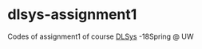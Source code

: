 # dlsys-assignment1
Codes of assignment1 of course [DLSys](http://dlsys.cs.washington.edu/) -18Spring @ UW
